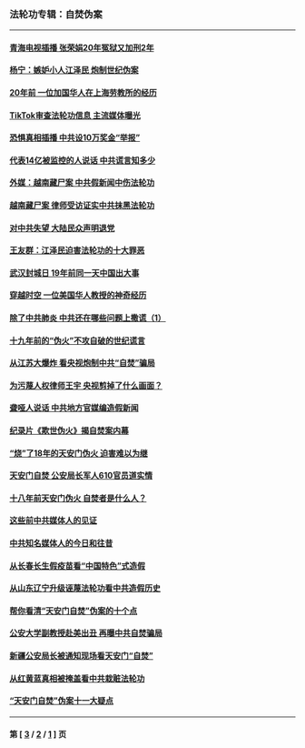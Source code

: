 ### 法轮功专辑：自焚伪案
---
#### [青海电视插播 张荣娟20年冤狱又加刑2年](../../pages/nf5562/n12738166.md?05092113) 
#### [杨宁：嫉妒小人江泽民 炮制世纪伪案](../../pages/nf5562/n12724108.md?05092113) 
#### [20年前 一位加国华人在上海劳教所的经历](../../pages/nf5562/n12707932.md?05092113) 
#### [TikTok审查法轮功信息 主流媒体曝光](../../pages/nf5562/n12362336.md?05092113) 
#### [恐惧真相插播 中共设10万奖金“举报”](../../pages/nf5562/n12306396.md?05092113) 
#### [代表14亿被监控的人说话 中共谎言知多少](../../pages/nf5562/n12297484.md?05092113) 
#### [外媒：越南藏尸案 中共假新闻中伤法轮功](../../pages/nf5562/n12264411.md?05092113) 
#### [越南藏尸案 律师受访证实中共抹黑法轮功](../../pages/nf5562/n12261878.md?05092113) 
#### [对中共失望 大陆民众声明退党](../../pages/nf5562/n12187315.md?05092113) 
#### [王友群：江泽民迫害法轮功的十大罪恶](../../pages/nf5562/n12169074.md?05092113) 
#### [武汉封城日 19年前同一天中国出大事](../../pages/nf5562/n12150901.md?05092113) 
#### [穿越时空  一位美国华人教授的神奇经历](../../pages/nf5562/n12097460.md?05092113) 
#### [除了中共肺炎 中共还在哪些问题上撒谎（1）](../../pages/nf5562/n11955770.md?05092113) 
#### [十九年前的“伪火”不攻自破的世纪谎言](../../pages/nf5562/n11813238.md?05092113) 
#### [从江苏大爆炸 看央视炮制中共“自焚”骗局](../../pages/nf5562/n11140275.md?05092113) 
#### [为污蔑人权律师王宇 央视剪掉了什么画面？](../../pages/nf5562/n11130142.md?05092113) 
#### [聋哑人说话 中共地方官媒编造假新闻](../../pages/nf5562/n11006067.md?05092113) 
#### [纪录片《欺世伪火》揭自焚案内幕](../../pages/nf5562/n11002664.md?05092113) 
#### [“烧”了18年的天安门伪火 迫害难以为继](../../pages/nf5562/n10996660.md?05092113) 
#### [天安门自焚 公安局长军人610官员道实情](../../pages/nf5562/n10997098.md?05092113) 
#### [十八年前天安门伪火 自焚者是什么人？](../../pages/nf5562/n10996556.md?05092113) 
#### [这些前中共媒体人的见证](../../pages/nf5562/n10845276.md?05092113) 
#### [中共知名媒体人的今日和往昔](../../pages/nf5562/n10843569.md?05092113) 
#### [从长春长生假疫苗看“中国特色”式造假](../../pages/nf5562/n10684053.md?05092113) 
#### [从山东辽宁升级诬蔑法轮功看中共造假历史](../../pages/nf5562/n10668272.md?05092113) 
#### [帮你看清“天安门自焚”伪案的十个点](../../pages/nf5562/n10554707.md?05092113) 
#### [公安大学副教授赴美出丑 再曝中共自焚骗局](../../pages/nf5562/n10558434.md?05092113) 
#### [新疆公安局长被通知现场看天安门“自焚”](../../pages/nf5562/n10449978.md?05092113) 
#### [从红黄蓝真相被掩盖看中共栽赃法轮功](../../pages/nf5562/n9908186.md?05092113) 
#### [“天安门自焚”伪案十一大疑点](../../pages/nf5562/n9341848.md?05092113) 

---
#### 第 [ [3](./3.md?05092113) / [2](./2.md?05092113) / [1](./1.md?05092113) ] 页
